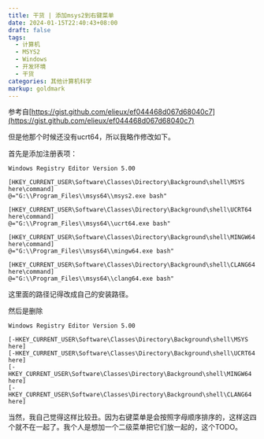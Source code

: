 ```yaml
---
title: 干货 | 添加msys2到右键菜单
date: 2024-01-15T22:40:43+08:00
draft: false
tags:
  - 计算机
  - MSYS2
  - Windows
  - 开发环境
  - 干货
categories: 其他计算机科学
markup: goldmark
---
```


参考自[https://gist.github.com/elieux/ef044468d067d68040c7](https://gist.github.com/elieux/ef044468d067d68040c7)

但是他那个时候还没有ucrt64，所以我略作修改如下。

首先是添加注册表项：

```reg
Windows Registry Editor Version 5.00

[HKEY_CURRENT_USER\Software\Classes\Directory\Background\shell\MSYS here\command]
@="G:\\Program_Files\\msys64\\msys2.exe bash"

[HKEY_CURRENT_USER\Software\Classes\Directory\Background\shell\UCRT64 here\command]
@="G:\\Program_Files\\msys64\\ucrt64.exe bash"

[HKEY_CURRENT_USER\Software\Classes\Directory\Background\shell\MINGW64 here\command]
@="G:\\Program_Files\\msys64\\mingw64.exe bash"

[HKEY_CURRENT_USER\Software\Classes\Directory\Background\shell\CLANG64 here\command]
@="G:\\Program_Files\\msys64\\clang64.exe bash"
```

这里面的路径记得改成自己的安装路径。

然后是删除

```reg
Windows Registry Editor Version 5.00

[-HKEY_CURRENT_USER\Software\Classes\Directory\Background\shell\MSYS here]
[-HKEY_CURRENT_USER\Software\Classes\Directory\Background\shell\UCRT64 here]
[-HKEY_CURRENT_USER\Software\Classes\Directory\Background\shell\MINGW64 here]
[-HKEY_CURRENT_USER\Software\Classes\Directory\Background\shell\CLANG64 here]
```

当然，我自己觉得这样比较丑。因为右键菜单是会按照字母顺序排序的，这样这四个就不在一起了。我个人是想加一个二级菜单把它们放一起的，这个TODO。
